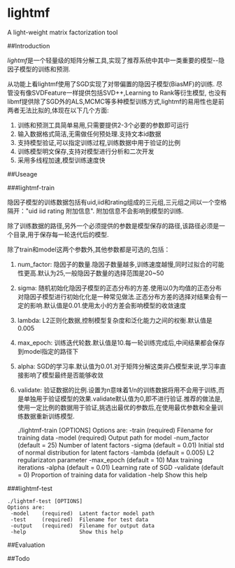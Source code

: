 # lightmf
A light-weight matrix factorization tool

##Introduction

*lightmf*是一个轻量级的矩阵分解工具,实现了推荐系统中其中一类重要的模型--隐因子模型的训练和预测.

从功能上看lightmf使用了SGD实现了对带偏置的隐因子模型(BiasMF)的训练.
尽管没有像SVDFeature一样提供包括SVD++,Learning to Rank等衍生模型,
也没有libmf提供除了SGD外的ALS,MCMC等多种模型训练方式,lightmf的易用性也是前两者无法比拟的,体现在以下几个方面:

1. 训练和预测工具简单易用,只需要提供2-3个必要的参数即可运行
2. 输入数据格式简洁,无需做任何预处理.支持文本id数据
3. 支持模型验证,可以指定训练过程,训练数据中用于验证的比例
4. 训练模型明文保存,支持对模型进行分析和二次开发
5. 采用多线程加速,模型训练速度快

##Useage

###lightmf-train

隐因子模型的训练数据包括有uid,iid和rating组成的三元组,三元组之间以一个空格隔开："uid iid rating 附加信息".
附加信息不会影响到模型的训练.

除了训练数据的路径,另外一个必须提供的参数是模型保存的路径,该路径必须是一个目录,用于保存每一轮迭代后的模型.

除了train和model这两个参数外,其他参数都是可选的,包括：

1. num_factor: 隐因子的数量.隐因子数量越多,训练速度越慢,同时过拟合的可能性更高.默认为25,一般隐因子数量的选择范围是20~50

2. sigma: 随机初始化隐因子模型的正态分布的方差.使用以0为均值的正态分布对隐因子模型进行初始化化是一种常见做法.正态分布方差的选择对结果会有一定的影响.默认值是0.01.使用太小的方差会影响模型的收敛速度

3. lambda: L2正则化数据,控制模型复杂度和泛化能力之间的权衡.默认值是0.005

4. max_epoch: 训练迭代轮数.默认值是10.每一轮训练完成后,中间结果都会保存到model指定的路径下

5. alpha: SGD的学习率.默认值为0.01.对于矩阵分解这类非凸模型来说,学习率直接影响了模型最终是否能够收敛

6. validate: 验证数据的比例.设置为n意味着1/n的训练数据将用不会用于训练,而是单独用于验证模型的效果.validate默认值为0,即不进行验证.推荐的做法是,使用一定比例的数据用于验证,挑选出最优的参数后,在使用最优参数和全量训练数据重新训练模型.



    ./lightmf-train [OPTIONS]
    Options are:
     -train        (required)          Filename for training data 
     -model        (required)          Output path for model 
     -num_factor   (default = 25)      Number of latent factors 
     -sigma        (default = 0.01)    Initial std of normal distribution for latent factors 
     -lambda       (default = 0.005)   L2 regularizaton parameter 
     -max_epoch    (default = 10)      Max training iterations 
     -alpha        (default = 0.01)    Learning rate of SGD 
     -validate     (default = 0)       Proportion of training data for validation 
     -help                             Show this help 



###lightmf-test

    ./lightmf-test [OPTIONS]
    Options are:
     -model    (required)  Latent factor model path 
     -test     (required)  Filename for test data 
     -output   (required)  Filename for output data 
     -help                 Show this help 

##Evaluation


##Todo



